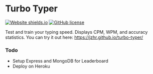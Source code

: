 # Turbo Typer
[![Website shields.io](https://img.shields.io/website-up-down-green-red/http/shields.io.svg)](https://jzhr.github.io/turbo-typer)
[![GitHub license](https://img.shields.io/github/license/Naereen/StrapDown.js.svg)](https://github.com/Naereen/StrapDown.js/blob/master/LICENSE)

Test and train your typing speed. Displays CPM, WPM, and accuracy statistics.
You can try it out here: https://jzhr.github.io/turbo-typer/

### Todo
- Setup Express and MongoDB for Leaderboard
- Deploy on Heroku
